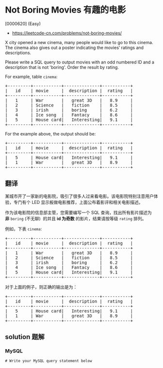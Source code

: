 # Not Boring Movies 有趣的电影

[0000620] (Easy)

- https://leetcode-cn.com/problems/not-boring-movies/

X city opened a new cinema, many people would like to go to this cinema. The cinema also gives out a poster indicating the movies’ ratings and descriptions.

Please write a SQL query to output movies with an odd numbered ID and a description that is not 'boring'. Order the result by rating.

For example, table `cinema`:

<pre>+---------+-----------+--------------+-----------+
|   id    | movie     |  description |  rating   |
+---------+-----------+--------------+-----------+
|   1     | War       |   great 3D   |   8.9     |
|   2     | Science   |   fiction    |   8.5     |
|   3     | irish     |   boring     |   6.2     |
|   4     | Ice song  |   Fantacy    |   8.6     |
|   5     | House card|   Interesting|   9.1     |
+---------+-----------+--------------+-----------+
</pre>

For the example above, the output should be:

<pre>+---------+-----------+--------------+-----------+
|   id    | movie     |  description |  rating   |
+---------+-----------+--------------+-----------+
|   5     | House card|   Interesting|   9.1     |
|   1     | War       |   great 3D   |   8.9     |
+---------+-----------+--------------+-----------+
</pre>

## 翻译

某城市开了一家新的电影院，吸引了很多人过来看电影。该电影院特别注意用户体验，专门有个 LED 显示板做电影推荐，上面公布着影评和相关电影描述。

作为该电影院的信息部主管，您需要编写一个 SQL 查询，找出所有影片描述为**非** `boring` (不无聊)  的并且 **id 为奇数** 的影片，结果请按等级 `rating` 排列。

例如，下表 `cinema`:

<pre>+---------+-----------+--------------+-----------+
|   id    | movie     |  description |  rating   |
+---------+-----------+--------------+-----------+
|   1     | War       |   great 3D   |   8.9     |
|   2     | Science   |   fiction    |   8.5     |
|   3     | irish     |   boring     |   6.2     |
|   4     | Ice song  |   Fantacy    |   8.6     |
|   5     | House card|   Interesting|   9.1     |
+---------+-----------+--------------+-----------+
</pre>

对于上面的例子，则正确的输出是为：

<pre>+---------+-----------+--------------+-----------+
|   id    | movie     |  description |  rating   |
+---------+-----------+--------------+-----------+
|   5     | House card|   Interesting|   9.1     |
|   1     | War       |   great 3D   |   8.9     |
+---------+-----------+--------------+-----------+
</pre>

## solution 题解

### MySQL

```mysql
# Write your MySQL query statement below

```
